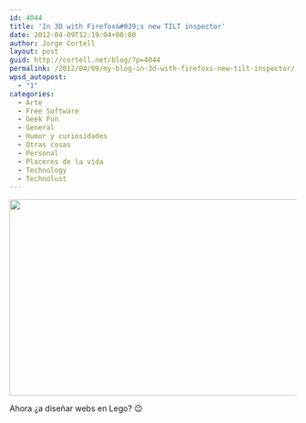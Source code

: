 ```yaml
---
id: 4044
title: 'In 3D with Firefox&#039;s new TILT inspector'
date: 2012-04-09T12:19:04+00:00
author: Jorge Cortell
layout: post
guid: http://cortell.net/blog/?p=4044
permalink: /2012/04/09/my-blog-in-3d-with-firefoxs-new-tilt-inspector/
wpsd_autopost:
  - "1"
categories:
  - Arte
  - Free Software
  - Geek Fun
  - General
  - Humor y curiosidades
  - Otras cosas
  - Personal
  - Placeres de la vida
  - Technology
  - Technolust
---
```

<img class="aligncenter" title="TILT" src="https://farm8.staticflickr.com/7039/7061156613_26a8287023_z.jpg" alt="" width="640" height="345" />

Ahora ¿a diseñar webs en Lego? 😉
